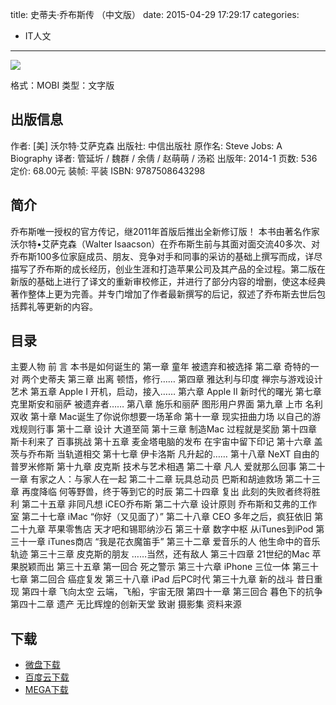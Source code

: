 title: 史蒂夫·乔布斯传 （中文版）
date: 2015-04-29 17:29:17
categories:
  - IT人文
---

![](http://img3.douban.com/lpic/s27207923.jpg)

格式：MOBI
类型：文字版

<!--more-->

## 出版信息 ##

作者: [美] 沃尔特·艾萨克森 
出版社: 中信出版社
原作名: Steve Jobs: A Biography
译者: 管延圻 / 魏群 / 余倩 / 赵萌萌 / 汤崧 
出版年: 2014-1
页数: 536
定价: 68.00元
装帧: 平装
ISBN: 9787508643298

## 简介 ##

乔布斯唯一授权的官方传记，继2011年首版后推出全新修订版！
本书由著名作家沃尔特•艾萨克森（Walter Isaacson）在乔布斯生前与其面对面交流40多次、对乔布斯100多位家庭成员、朋友、竞争对手和同事的采访的基础上撰写而成，详尽描写了乔布斯的成长经历，创业生涯和打造苹果公司及其产品的全过程。第二版在新版的基础上进行了译文的重新审校修正，并进行了部分内容的增删，使这本经典著作整体上更为完善。并专门增加了作者最新撰写的后记，叙述了乔布斯去世后包括葬礼等更新的内容。

## 目录 ##

主要人物
前 言 本书是如何诞生的
第一章 童年 被遗弃和被选择
第二章 奇特的一对 两个史蒂夫
第三章 出离 顿悟，修行……
第四章 雅达利与印度 禅宗与游戏设计艺术
第五章 Apple I 开机，启动，接入……
第六章 Apple II 新时代的曙光
第七章 克里斯安和丽萨 被遗弃者……
第八章 施乐和丽萨 图形用户界面
第九章 上市 名利双收
第十章 Mac诞生了你说你想要一场革命
第十一章 现实扭曲力场 以自己的游戏规则行事
第十二章 设计 大道至简
第十三章 制造Mac 过程就是奖励
第十四章 斯卡利来了 百事挑战
第十五章 麦金塔电脑的发布 在宇宙中留下印记
第十六章 盖茨与乔布斯 当轨道相交
第十七章 伊卡洛斯 凡升起的……
第十八章 NeXT 自由的普罗米修斯
第十九章 皮克斯 技术与艺术相遇
第二十章 凡人 爱就那么回事
第二十一章 有家之人：与家人在一起
第二十二章 玩具总动员 巴斯和胡迪救场
第二十三章 再度降临 何等野兽，终于等到它的时辰
第二十四章 复出 此刻的失败者终将胜利
第二十五章 非同凡想 iCEO乔布斯
第二十六章 设计原则 乔布斯和艾弗的工作室
第二十七章 iMac “你好（又见面了）”
第二十八章 CEO 多年之后，疯狂依旧
第二十九章 苹果零售店 天才吧和锡耶纳沙石
第三十章 数字中枢 从iTunes到iPod
第三十一章 iTunes商店 “我是花衣魔笛手”
第三十二章 爱音乐的人 他生命中的音乐轨迹
第三十三章 皮克斯的朋友 ……当然，还有敌人
第三十四章 21世纪的Mac 苹果脱颖而出
第三十五章 第一回合 死之警示
第三十六章 iPhone 三位一体
第三十七章 第二回合 癌症复发
第三十八章 iPad 后PC时代
第三十九章 新的战斗 昔日重现
第四十章 飞向太空 云端，飞船，宇宙无限
第四十一章 第三回合 暮色下的抗争
第四十二章 遗产 无比辉煌的创新天堂
致谢
摄影集
资料来源

## 下载 ##

* [微盘下载](http://vdisk.weibo.com/s/aADaW4YRPhQ2E)
* [百度云下载](http://pan.baidu.com/s/1pJ1FaQn)
* [MEGA下载](https://mega.co.nz/#!OI9EGbKB!gfeq9ws-Kw_drUxEq5JnlPi5j12hiyclQU7kzjVvxzM)